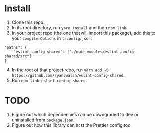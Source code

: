# Install

1. Clone this repo.
2. In its root directory, run `yarn install` and then `npm link`.
3. In your project repo (the one that will import this package), add this to your `compilerOptions` in `tsconfig.json`:

```
"paths": {
    "eslint-config-shared": ["./node_modules/eslint-config-shared/src"]
}
```

4. In the root of that project repo, run `yarn add -D https://github.com/ryancwalsh/eslint-config-shared`.
5. Run `npm link eslint-config-shared`.

# TODO

1. Figure out which dependencies can be downgraded to dev or uninstalled from `package.json`.
1. Figure out how this library can host the Prettier config too.